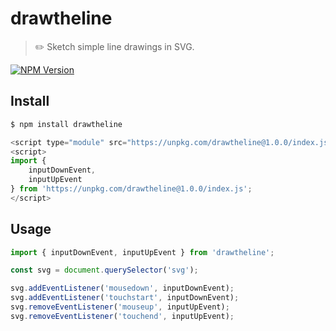 # drawtheline

> ✏️ Sketch simple line drawings in SVG.

[![NPM Version](http://img.shields.io/npm/v/drawtheline.svg?style=flat)](https://www.npmjs.org/package/drawtheline)

## Install

```bash
$ npm install drawtheline
```

```javascript
<script type="module" src="https://unpkg.com/drawtheline@1.0.0/index.js"></script>
<script>
import {
    inputDownEvent,
    inputUpEvent
} from 'https://unpkg.com/drawtheline@1.0.0/index.js';
</script>
```

## Usage

```javascript
import { inputDownEvent, inputUpEvent } from 'drawtheline';

const svg = document.querySelector('svg');

svg.addEventListener('mousedown', inputDownEvent);
svg.addEventListener('touchstart', inputDownEvent);
svg.removeEventListener('mouseup', inputUpEvent);
svg.removeEventListener('touchend', inputUpEvent);
```
